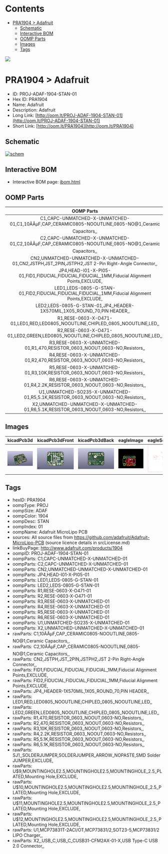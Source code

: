 



Contents
========

* [PRA1904 > Adafruit](#pra1904--adafruit)
	* [Schematic](#schematic)
	* [Interactive BOM](#interactive-bom)
	* [OOMP Parts](#oomp-parts)
	* [Images](#images)
	* [Tags](#tags)
  
![][im]
# PRA1904 > Adafruit

- ID: PROJ-ADAF-1904-STAN-01
- Hex ID: PRA1904
- Name: Adafruit
- Description: Adafruit
- Long Link: [http://oom.lt/PROJ-ADAF-1904-STAN-01](http://oom.lt/PROJ-ADAF-1904-STAN-01)
- Short Link: [http://oom.lt/PRA1904](http://oom.lt/PRA1904)

## Schematic
  
[![schem](eagleSchemImage.png)](eagleSchemImage.png)
## Interactive BOM

- Interactive BOM page: [ibom.html](https://htmlpreview.github.io/?https://github.com/oomlout/oomlout_OOMP_projects/blob/main/PROJ-ADAF-1904-STAN-01/kicad/bom/ibom.html)

## OOMP Parts
  

|OOMP Parts|
| :---: |
|C1,CAPC-UNMATCHED-X-UNMATCHED-01,C1,10ÃÂµF,CAP_CERAMIC0805-NOOUTLINE,0805-NO@1,Ceramic Capacitors,,|
|C2,CAPC-UNMATCHED-X-UNMATCHED-01,C2,10ÃÂµF,CAP_CERAMIC0805-NOOUTLINE,0805-NO@1,Ceramic Capacitors,,|
|CN2,UNMATCHED-UNMATCHED-X-UNMATCHED-01,CN2,JSTPH,JST_2PIN,JSTPH2,JST 2-Pin Right-Angle Connector,,|
|JP4,HEAD-I01-X-PI05-01,FID1,FIDUCIAL,FIDUCIAL,FIDUCIAL_1MM,Fiducial Alignment Points,EXCLUDE,|
|LED1,LEDS-0805-G-STAN-01,FID2,FIDUCIAL,FIDUCIAL,FIDUCIAL_1MM,Fiducial Alignment Points,EXCLUDE,|
|LED2,LEDS-0805-G-STAN-01,JP4,,HEADER-1X570MIL,1X05_ROUND_70,PIN HEADER,,|
|R1,RESE-0603-X-O471-01,LED1,RED,LED0805_NOOUTLINE,CHIPLED_0805_NOOUTLINE,LED,,|
|R2,RESE-0603-X-O471-01,LED2,GREEN,LED0805_NOOUTLINE,CHIPLED_0805_NOOUTLINE,LED,,|
|R3,RESE-0603-X-UNMATCHED-01,R1,470,RESISTOR_0603_NOOUT,0603-NO,Resistors,,|
|R4,RESE-0603-X-UNMATCHED-01,R2,470,RESISTOR_0603_NOOUT,0603-NO,Resistors,,|
|R5,RESE-0603-X-UNMATCHED-01,R3,10K\,RESISTOR_0603_NOOUT,0603-NO,Resistors,,|
|R6,RESE-0603-X-UNMATCHED-01,R4,2.2K,RESISTOR_0603_NOOUT,0603-NO,Resistors,,|
|U1,UNMATCHED-SO235-X-UNMATCHED-01,R5,5.1K,RESISTOR_0603_NOOUT,0603-NO,Resistors,,|
|X2,UNMATCHED-UNMATCHED-X-UNMATCHED-01,R6,5.1K,RESISTOR_0603_NOOUT,0603-NO,Resistors,,|

## Images
  
  

|kicadPcb3d|kicadPcb3dFront|kicadPcb3dBack|eagleImage|eagleSchemImage|
| :---: | :---: | :---: | :---: | :---: |
|[![kicadPcb3d](kicadPcb3d_140.png)](kicadPcb3d.png)|[![kicadPcb3dFront](kicadPcb3dFront_140.png)](kicadPcb3dFront.png)|[![kicadPcb3dBack](kicadPcb3dBack_140.png)](kicadPcb3dBack.png)|[![eagleImage](eagleImage_140.png)](eagleImage.png)|[![eagleSchemImage](eagleSchemImage_140.png)](eagleSchemImage.png)|

## Tags

- hexID: PRA1904
- oompType: PROJ
- oompSize: ADAF
- oompColor: 1904
- oompDesc: STAN
- oompIndex: 01
- oompName: Adafruit MicroLipo PCB
- sources: All source files from https://github.com/adafruit/Adafruit-MicroLipo-PCB (source licence details in srcLicense.md)
- linkBuyPage: http://www.adafruit.com/products/1904
- oompID: PROJ-ADAF-1904-STAN-01
- oompParts: C1,CAPC-UNMATCHED-X-UNMATCHED-01
- oompParts: C2,CAPC-UNMATCHED-X-UNMATCHED-01
- oompParts: CN2,UNMATCHED-UNMATCHED-X-UNMATCHED-01
- oompParts: JP4,HEAD-I01-X-PI05-01
- oompParts: LED1,LEDS-0805-G-STAN-01
- oompParts: LED2,LEDS-0805-G-STAN-01
- oompParts: R1,RESE-0603-X-O471-01
- oompParts: R2,RESE-0603-X-O471-01
- oompParts: R3,RESE-0603-X-UNMATCHED-01
- oompParts: R4,RESE-0603-X-UNMATCHED-01
- oompParts: R5,RESE-0603-X-UNMATCHED-01
- oompParts: R6,RESE-0603-X-UNMATCHED-01
- oompParts: U1,UNMATCHED-SO235-X-UNMATCHED-01
- oompParts: X2,UNMATCHED-UNMATCHED-X-UNMATCHED-01
- rawParts: C1,10ÃÂµF,CAP_CERAMIC0805-NOOUTLINE,0805-NO@1,Ceramic Capacitors,,
- rawParts: C2,10ÃÂµF,CAP_CERAMIC0805-NOOUTLINE,0805-NO@1,Ceramic Capacitors,,
- rawParts: CN2,JSTPH,JST_2PIN,JSTPH2,JST 2-Pin Right-Angle Connector,,
- rawParts: FID1,FIDUCIAL,FIDUCIAL,FIDUCIAL_1MM,Fiducial Alignment Points,EXCLUDE,
- rawParts: FID2,FIDUCIAL,FIDUCIAL,FIDUCIAL_1MM,Fiducial Alignment Points,EXCLUDE,
- rawParts: JP4,,HEADER-1X570MIL,1X05_ROUND_70,PIN HEADER,,
- rawParts: LED1,RED,LED0805_NOOUTLINE,CHIPLED_0805_NOOUTLINE,LED,,
- rawParts: LED2,GREEN,LED0805_NOOUTLINE,CHIPLED_0805_NOOUTLINE,LED,,
- rawParts: R1,470,RESISTOR_0603_NOOUT,0603-NO,Resistors,,
- rawParts: R2,470,RESISTOR_0603_NOOUT,0603-NO,Resistors,,
- rawParts: R3,10K\,RESISTOR_0603_NOOUT,0603-NO,Resistors,,
- rawParts: R4,2.2K,RESISTOR_0603_NOOUT,0603-NO,Resistors,,
- rawParts: R5,5.1K,RESISTOR_0603_NOOUT,0603-NO,Resistors,,
- rawParts: R6,5.1K,RESISTOR_0603_NOOUT,0603-NO,Resistors,,
- rawParts: SJ1,,SOLDERJUMPER,SOLDERJUMPER_ARROW_NOPASTE,SMD Solder JUMPER,EXCLUDE,
- rawParts: U$9,MOUNTINGHOLE2.5,MOUNTINGHOLE2.5,MOUNTINGHOLE_2.5_PLATED,Mounting Hole,EXCLUDE,
- rawParts: U$10,MOUNTINGHOLE2.5,MOUNTINGHOLE2.5,MOUNTINGHOLE_2.5_PLATED,Mounting Hole,EXCLUDE,
- rawParts: U$11,MOUNTINGHOLE2.5,MOUNTINGHOLE2.5,MOUNTINGHOLE_2.5_PLATED,Mounting Hole,EXCLUDE,
- rawParts: U$12,MOUNTINGHOLE2.5,MOUNTINGHOLE2.5,MOUNTINGHOLE_2.5_PLATED,Mounting Hole,EXCLUDE,
- rawParts: U1,MCP73831T-2ACI/OT,MCP73831/2,SOT23-5,MCP73831/2 LIPO Charger,,
- rawParts: X2,,USB_C,USB_C_CUSB31-CFM2AX-01-X,USB Type-C USB 2.0 Connector,,



[im]: kicadPcb3d_450.png
